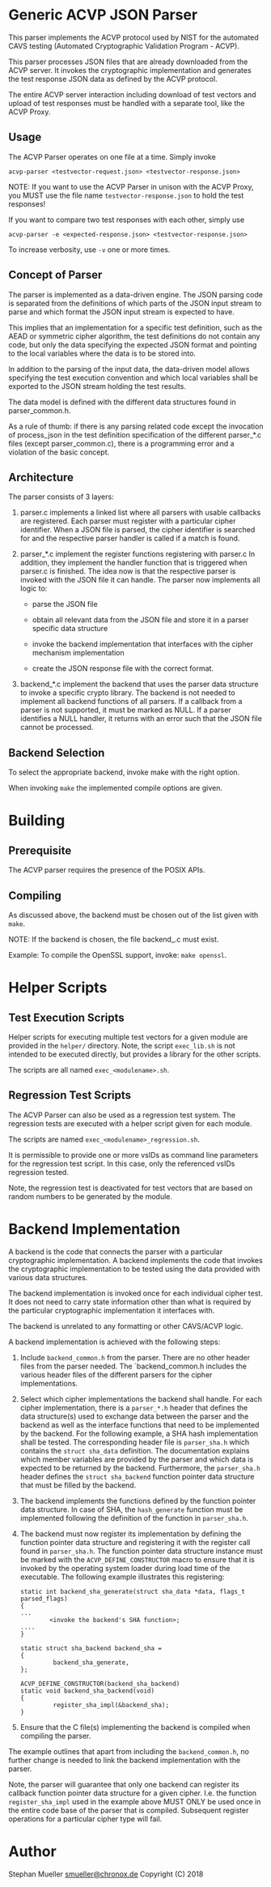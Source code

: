 Generic ACVP JSON Parser
========================

This parser implements the ACVP protocol used by NIST for the automated
CAVS testing (Automated Cryptographic Validation Program - ACVP).

This parser processes JSON files that are already downloaded from the
ACVP server. It invokes the cryptographic implementation and generates
the test response JSON data as defined by the ACVP protocol.

The entire ACVP server interaction including download of test vectors
and upload of test responses must be handled with a separate tool, like the
ACVP Proxy.

Usage
-----

The ACVP Parser operates on one file at a time. Simply invoke

`acvp-parser <testvector-request.json> <testvector-response.json>`

NOTE: If you want to use the ACVP Parser in unison with the ACVP Proxy, you
MUST use the file name `testvector-response.json` to hold the test responses!

If you want to compare two test responses with each other, simply use

`acvp-parser -e <expected-response.json> <testvector-response.json>`

To increase verbosity, use `-v` one or more times.

Concept of Parser
-----------------

The parser is implemented as a data-driven engine. The JSON parsing code
is separated from the definitions of which parts of the JSON input stream
to parse and which format the JSON input stream is expected to have.

This implies that an implementation for a specific test definition, such as
the AEAD or symmetric cipher algorithm, the test definitions do not
contain any code, but only the data specifying the expected JSON format
and pointing to the local variables where the data is to be stored into.

In addition to the parsing of the input data, the data-driven model allows
specifying the test execution convention and which local variables shall be
exported to the JSON stream holding the test results.

The data model is defined with the different data structures found in
parser_common.h.

As a rule of thumb: if there is any parsing related code except the
invocation of process_json in the test definition specification of the different
parser_*.c files (except parser_common.c), there is a programming error and
a violation of the basic concept.

Architecture
------------

The parser consists of 3 layers:

1. parser.c implements a linked list where all parsers with usable
   callbacks are registered. Each parser must register with a particular cipher
   identifier. When a JSON file is parsed, the cipher identifier is searched for
   and the respective parser handler is called if a match is found.

2. parser_*.c implement the register functions registering with parser.c
   In addition, they implement the handler function that is triggered when
   parser.c is finished. The idea now is that the respective parser is invoked
   with the JSON file it can handle. The parser now implements all logic to:

	* parse the JSON file

	* obtain all relevant data from the JSON file and store it in a parser
	  specific data structure

	* invoke the backend implementation that interfaces with the cipher
	  mechanism implementation

	* create the JSON response file with the correct format.

3. backend_*.c implement the backend that uses the parser data structure to
   invoke a specific crypto library. The backend is not needed to implement all
   backend functions of all parsers. If a callback from a parser is not
   supported, it must be marked as NULL. If a parser identifies a NULL handler,
   it returns with an error such that the JSON file cannot be processed.

Backend Selection
-----------------

To select the appropriate backend, invoke make with the right option.

When invoking `make` the implemented compile options are given.


Building
========

Prerequisite
------------

The ACVP parser requires the presence of the POSIX APIs.

Compiling
---------

As discussed above, the backend must be chosen out of the list given with
`make`.

NOTE: If the backend <NAME> is chosen, the file backend_<NAME>.c must
exist.

Example: To compile the OpenSSL support, invoke: `make openssl`.

Helper Scripts
==============

Test Execution Scripts
----------------------

Helper scripts for executing multiple test vectors for a given module are
provided in the `helper/` directory. Note, the script `exec_lib.sh` is not
intended to be executed directly, but provides a library for the other
scripts.

The scripts are all named `exec_<modulename>.sh`.

Regression Test Scripts
-----------------------

The ACVP Parser can also be used as a regression test system. The regression
tests are executed with a helper script given for each module.

The scripts are named `exec_<modulename>_regression.sh`.

It is permissible to provide one or more vsIDs as command line parameters for
the regression test script. In this case, only the referenced vsIDs regression
tested.

Note, the regression test is deactivated for test vectors that are based on
random numbers to be generated by the module.

Backend Implementation
======================

A backend is the code that connects the parser with a particular cryptographic
implementation. A backend implements the code that invokes the cryptographic
implementation to be tested using the data provided with various data
structures.

The backend implementation is invoked once for each individual cipher test.
It does not need to carry state information other than what is required
by the particular cryptographic implementation it interfaces with.

The backend is unrelated to any formatting or other CAVS/ACVP logic.

A backend implementation is achieved with the following steps:

1. Include `backend_common.h` from the parser. There are no other header files
   from the parser needed. The `backend_common.h includes the various header
   files of the different parsers for the cipher implementations.

2. Select which cipher implementations the backend shall handle. For each
   cipher implementation, there is a `parser_*.h` header that defines the
   data structure(s) used to exchange data between the parser and the backend
   as well as the interface functions that need to be implemented by the
   backend. For the following example, a SHA hash implementation shall be
   tested. The corresponding header file is `parser_sha.h` which contains
   the `struct sha_data` definition. The documentation explains which member
   variables are provided by the parser and which data is expected to be
   returned by the backend. Furthermore, the `parser_sha.h` header defines
   the `struct sha_backend` function pointer data structure that must be
   filled by the backend.

3. The backend implements the functions defined by the function pointer data
   structure. In case of SHA, the `hash_generate` function must be implemented
   following the definition of the function in `parser_sha.h`.

4. The backend must now register its implementation by defining the function
   pointer data structure and registering it with the register call found
   in `parser_sha.h`. The function pointer data structure instance must
   be marked with the `ACVP_DEFINE_CONSTRUCTOR` macro to ensure that it is
   invoked by the operating system loader during load time of the executable.
   The following example illustrates this registering:

   ```
   static int backend_sha_generate(struct sha_data *data, flags_t parsed_flags)
   {
   ...
           <invoke the backend's SHA function>;
   ....
   }

   static struct sha_backend backend_sha =
   {
            backend_sha_generate,
   };

   ACVP_DEFINE_CONSTRUCTOR(backend_sha_backend)
   static void backend_sha_backend(void)
   {
            register_sha_impl(&backend_sha);
   }
   ```

5. Ensure that the C file(s) implementing the backend is compiled when compiling
   the parser.

The example outlines that apart from including the `backend_common.h`, no
further change is needed to link the backend implementation with the parser.

Note, the parser will guarantee that only one backend can register its callback
function pointer data structure for a given cipher. I.e. the function
`register_sha_impl` used in the example above MUST ONLY be used once in the
entire code base of the parser that is compiled. Subsequent register operations
for a particular cipher type will fail.

Author
======
Stephan Mueller  <smueller@chronox.de>
Copyright (C) 2018
